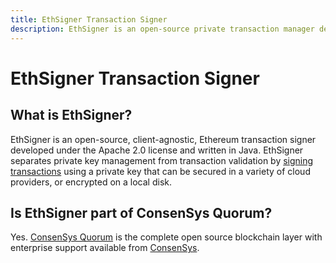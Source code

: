 ```yaml
---
title: EthSigner Transaction Signer
description: EthSigner is an open-source private transaction manager developed under the Apache 2.0 license and written in Java.
---
```


# EthSigner Transaction Signer

## What is EthSigner?

EthSigner is an open-source, client-agnostic, Ethereum transaction signer developed under the Apache
2.0 license and written in Java. EthSigner separates private key management from transaction
validation by [signing transactions](Concepts/Overview.md) using a private key that can be secured
in a variety of cloud providers, or encrypted on a local disk.

## Is EthSigner part of ConsenSys Quorum? 

Yes. [ConsenSys Quorum](https://consensys.net/quorum/developers) is the complete open source blockchain
layer with enterprise support available from [ConsenSys](https://consensys.net/quorum/contact-us).
